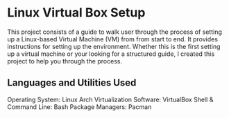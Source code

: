# <h1> Linux Virtual Box Setup </h1> 
This project consists of a guide to walk user through the process of setting up a Linux-based Virtual Machine (VM) from from start to end. It provides instructions for setting up the environment. Whether this is the first setting up a virtual machine or your looking for a structured guide, I created this project to help you through the process. 

<h2>Languages and Utilities Used</h2>  
Operating System: Linux Arch
Virtualization Software: VirtualBox 
Shell & Command Line: Bash
Package Managers: Pacman 
